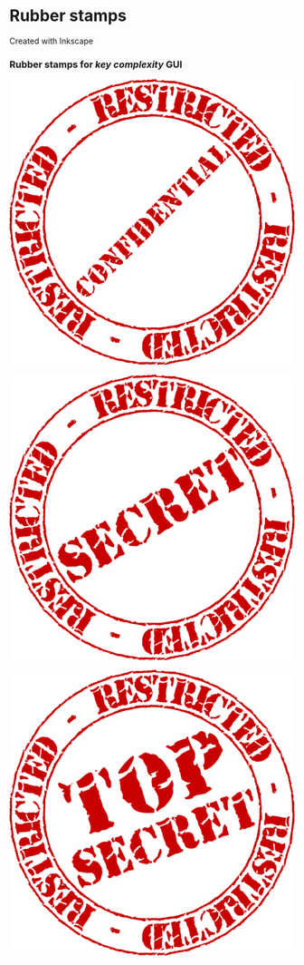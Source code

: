 Rubber stamps
=============
Created with Inkscape

### Rubber stamps for _key complexity_ GUI

![confidential](https://raw.githubusercontent.com/TonyWhite/C.H.A.O.S./master/sandbox/rubber%20stamps/confidential.svg?sanitize=true)

![secret](https://raw.githubusercontent.com/TonyWhite/C.H.A.O.S./master/sandbox/rubber%20stamps/secret.svg?sanitize=true)

![top_secret](https://raw.githubusercontent.com/TonyWhite/C.H.A.O.S./master/sandbox/rubber%20stamps/top_secret.svg?sanitize=true)
